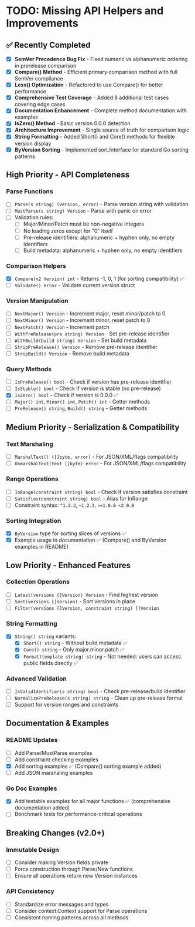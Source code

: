 # TODO: Missing API Helpers and Improvements

## ✅ Recently Completed
- [x] **SemVer Precedence Bug Fix** - Fixed numeric vs alphanumeric ordering in prerelease comparison
- [x] **Compare() Method** - Efficient primary comparison method with full SemVer compliance
- [x] **Less() Optimization** - Refactored to use Compare() for better performance  
- [x] **Comprehensive Test Coverage** - Added 8 additional test cases covering edge cases
- [x] **Documentation Enhancement** - Complete method documentation with examples
- [x] **IsZero() Method** - Basic version 0.0.0 detection
- [x] **Architecture Improvement** - Single source of truth for comparison logic
- [x] **String Formatting** - Added Short() and Core() methods for flexible version display
- [x] **ByVersion Sorting** - Implemented sort.Interface for standard Go sorting patterns

## High Priority - API Completeness

### Parse Functions
- [ ] `Parse(s string) (Version, error)` - Parse version string with validation
- [ ] `MustParse(s string) Version` - Parse with panic on error
- [ ] Validation rules:
  - [ ] Major/Minor/Patch must be non-negative integers
  - [ ] No leading zeros except for "0" itself
  - [ ] Pre-release identifiers: alphanumeric + hyphen only, no empty identifiers
  - [ ] Build metadata: alphanumeric + hyphen only, no empty identifiers

### Comparison Helpers
- [x] `Compare(v2 Version) int` - Returns -1, 0, 1 (for sorting compatibility) ✅
- [ ] `Validate() error` - Validate current version struct

### Version Manipulation
- [ ] `NextMajor() Version` - Increment major, reset minor/patch to 0
- [ ] `NextMinor() Version` - Increment minor, reset patch to 0  
- [ ] `NextPatch() Version` - Increment patch
- [ ] `WithPreRelease(pre string) Version` - Set pre-release identifier
- [ ] `WithBuild(build string) Version` - Set build metadata
- [ ] `StripPreRelease() Version` - Remove pre-release identifier
- [ ] `StripBuild() Version` - Remove build metadata

### Query Methods
- [ ] `IsPreRelease() bool` - Check if version has pre-release identifier
- [ ] `IsStable() bool` - Check if version is stable (no pre-release)
- [x] `IsZero() bool` - Check if version is 0.0.0 ✅
- [ ] `Major() int`, `Minor() int`, `Patch() int` - Getter methods
- [ ] `PreRelease() string`, `Build() string` - Getter methods

## Medium Priority - Serialization & Compatibility

### Text Marshaling
- [ ] `MarshalText() ([]byte, error)` - For JSON/XML/flags compatibility
- [ ] `UnmarshalText(text []byte) error` - For JSON/XML/flags compatibility

### Range Operations
- [ ] `InRange(constraint string) bool` - Check if version satisfies constraint
- [ ] `Satisfies(constraint string) bool` - Alias for InRange
- [ ] Constraint syntax: `^1.2.3`, `~1.2.3`, `>=1.0.0 <2.0.0`

### Sorting Integration
- [x] `ByVersion` type for sorting slices of versions ✅
- [x] Example usage in documentation ✅ (Compare() and ByVersion examples in README)

## Low Priority - Enhanced Features

### Collection Operations
- [ ] `Latest(versions []Version) Version` - Find highest version
- [ ] `Sort(versions []Version)` - Sort versions in place
- [ ] `Filter(versions []Version, constraint string) []Version`

### String Formatting
- [x] `String() string` variants:
  - [x] `Short() string` - Without build metadata ✅
  - [x] `Core() string` - Only major.minor.patch ✅
  - [x] `Format(template string) string` - Not needed: users can access public fields directly ✅

### Advanced Validation
- [ ] `IsValidIdentifier(s string) bool` - Check pre-release/build identifier
- [ ] `NormalizePreRelease(s string) string` - Clean up pre-release format
- [ ] Support for version ranges and constraints

## Documentation & Examples

### README Updates
- [ ] Add Parse/MustParse examples
- [ ] Add constraint checking examples  
- [x] Add sorting examples ✅ (Compare() sorting example added)
- [ ] Add JSON marshaling examples

### Go Doc Examples
- [x] Add testable examples for all major functions ✅ (comprehensive documentation added)
- [ ] Benchmark tests for performance-critical operations

## Breaking Changes (v2.0+)

### Immutable Design
- [ ] Consider making Version fields private
- [ ] Force construction through Parse/New functions
- [ ] Ensure all operations return new Version instances

### API Consistency  
- [ ] Standardize error messages and types
- [ ] Consider context.Context support for Parse operations
- [ ] Consistent naming patterns across all methods
